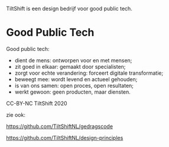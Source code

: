 TiltShift is een design bedrijf voor good public tech.

Good Public Tech
================

Good public tech:

* dient de mens: ontworpen voor en met mensen;
* zit goed in elkaar: gemaakt door specialisten;
* zorgt voor echte verandering: forceert digitale transformatie;
* beweegt mee: wordt levend en actueel gehouden;
* is van ons samen: open proces, open resultaten;
* werkt gewoon: geen producten, maar diensten.

CC-BY-NC TiltShift 2020

zie ook:

https://github.com/TiltShiftNL/gedragscode

https://github.com/TiltShiftNL/design-principles
